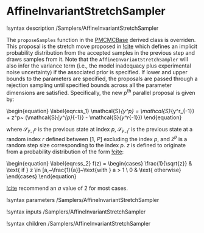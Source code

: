 # AffineInvariantStretchSampler

!syntax description /Samplers/AffineInvariantStretchSampler

The `proposeSamples` function in the [PMCMCBase](PMCMCBase.md) derived class is overriden. This proposal is the stretch move proposed in [!cite](Goodman2010a) which defines an implicit probability distribution from the accepted samples in the previous step and draws samples from it. Note that the `AffineInvariantStretchSampler` will also infer the variance term (i.e., the model inadequacy plus experimental noise uncertainty) if the associated prior is specified. If lower and upper bounds to the parameters are specified, the proposals are passed through a rejection sampling until specified bounds across all the parameter dimensions are satisfied. Specifically, the new $p^{\text{th}}$ parallel proposal is given by:

\begin{equation}
\label{eqn:ss_1}
\mathcal{S}_{y^p} = \mathcal{S}_{y^r_{-1}} + z^p~ (\mathcal{S}_{y^{p}_{-1}} - \mathcal{S}_{y^r_{-1}})
\end{equation}

where $\mathcal{S}_{y^{p}_{-1}}$ is the previous state at index $p$, $\mathcal{S}_{y^r_{-1}}$ is the previous state at a random index $r$ defined between $[1,~P]$ excluding the index $p$, and $z^p$ is a random step size corresponding to the index $p$. $z$ is defined to originate from a probability distribution of the form [!cite](Goodman2010a):

\begin{equation}
    \label{eqn:ss_2}
    f(z) = \begin{cases}
  \frac{1}{\sqrt{z}} & \text{ if } z \in [a,~\frac{1}{a}]~\text{with } a > 1 \\
  0 & \text{ otherwise}
\end{cases}
\end{equation}

[!cite](Goodman2010a) recommend an $a$ value of $2$ for most cases.

!syntax parameters /Samplers/AffineInvariantStretchSampler

!syntax inputs /Samplers/AffineInvariantStretchSampler

!syntax children /Samplers/AffineInvariantStretchSampler
